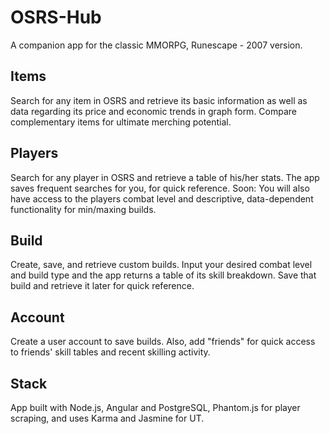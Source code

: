 # OSRS-Hub

A companion app for the classic MMORPG, Runescape - 2007 version.

## Items

Search for any item in OSRS and retrieve its basic information as well as data regarding its price and economic trends in graph form.
Compare complementary items for ultimate merching potential.

## Players

Search for any player in OSRS and retrieve a table of his/her stats. The app saves frequent searches for you, for quick reference.
Soon: You will also have access to the players combat level and descriptive, data-dependent functionality for min/maxing builds.

## Build

Create, save, and retrieve custom builds. Input your desired combat level and build type and the app returns a table of its skill breakdown. Save that build and retrieve it later for quick reference.

## Account

Create a user account to save builds. Also, add "friends" for quick access to friends' skill tables and recent skilling activity.

## Stack

App built with Node.js, Angular and PostgreSQL, Phantom.js for player scraping, and uses Karma and Jasmine for UT.
